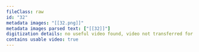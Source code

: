 ```yaml
---
fileClass: raw
id: "32"
metadata images: "[[32.png]]"
metadata images parsed text: ["[[32]]"]
digitization details: no useful video found, video not transferred for parsing
contains usable video: true
---
```

